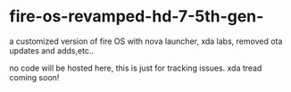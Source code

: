 # fire-os-revamped-hd-7-5th-gen-
a customized version of fire OS  with nova launcher, xda labs, removed ota updates and adds,etc.. 

no code will be hosted here, this is just for tracking issues.
xda tread coming soon!
